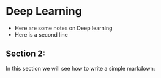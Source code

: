 # Deep Learning
* Here are some notes on Deep learning
* Here is a second line
## Section 2:
In this section we will see how to write a simple markdown:

 
